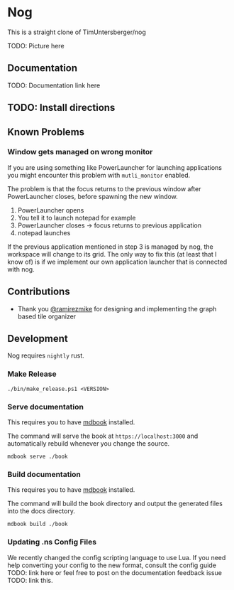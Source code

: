 # Nog

This is a straight clone of TimUntersberger/nog

TODO: Picture here

## Documentation

TODO: Documentation link here

## TODO: Install directions

## Known Problems

### Window gets managed on wrong monitor

If you are using something like PowerLauncher for launching applications you might encounter this problem with `mutli_monitor` enabled.

The problem is that the focus returns to the previous window after PowerLauncher closes, before spawning the new window.

1. PowerLauncher opens
2. You tell it to launch notepad for example
3. PowerLauncher closes -> focus returns to previous application
4. notepad launches

If the previous application mentioned in step 3 is managed by nog, the workspace will change to its grid. The only way to fix this (at least that I know of) is if we implement our own application launcher that is connected with nog.

## Contributions

* Thank you [@ramirezmike](https://github.com/ramirezmike) for designing and implementing the graph based tile organizer

## Development

Nog requires `nightly` rust.

### Make Release

```
./bin/make_release.ps1 <VERSION>
```

### Serve documentation

This requires you to have [mdbook](https://github.com/rust-lang/mdBook) installed.

The command will serve the book at `https://localhost:3000` and automatically rebuild whenever you change the source.

```
mdbook serve ./book
```

### Build documentation

This requires you to have [mdbook](https://github.com/rust-lang/mdBook) installed.

The command will build the book directory and output the generated files into the docs directory.

```
mdbook build ./book
```

### Updating .ns Config Files
We recently changed the config scripting language to use Lua. If you need help converting your config to the new format, consult the config guide TODO: link here or feel free to post on the documentation feedback issue TODO: link this.

